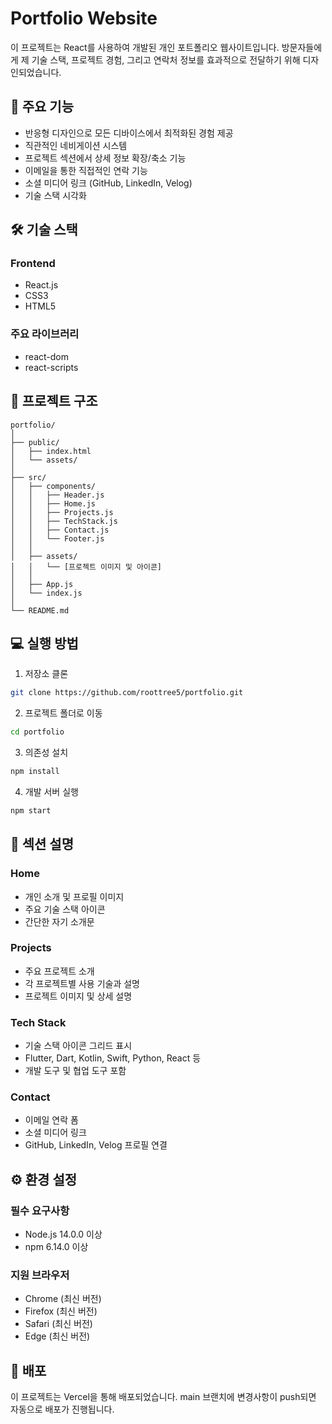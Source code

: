 # Portfolio Website

이 프로젝트는 React를 사용하여 개발된 개인 포트폴리오 웹사이트입니다. 방문자들에게 제 기술 스택, 프로젝트 경험, 그리고 연락처 정보를 효과적으로 전달하기 위해 디자인되었습니다.

## 🌟 주요 기능

- 반응형 디자인으로 모든 디바이스에서 최적화된 경험 제공
- 직관적인 네비게이션 시스템
- 프로젝트 섹션에서 상세 정보 확장/축소 기능
- 이메일을 통한 직접적인 연락 기능
- 소셜 미디어 링크 (GitHub, LinkedIn, Velog)
- 기술 스택 시각화

## 🛠 기술 스택

### Frontend
- React.js
- CSS3
- HTML5

### 주요 라이브러리
- react-dom
- react-scripts

## 📂 프로젝트 구조

```
portfolio/
│
├── public/
│   ├── index.html
│   └── assets/
│
├── src/
│   ├── components/
│   │   ├── Header.js
│   │   ├── Home.js
│   │   ├── Projects.js
│   │   ├── TechStack.js
│   │   ├── Contact.js
│   │   └── Footer.js
│   │
│   ├── assets/
│   │   └── [프로젝트 이미지 및 아이콘]
│   │
│   ├── App.js
│   └── index.js
│
└── README.md
```

## 💻 실행 방법

1. 저장소 클론
```bash
git clone https://github.com/roottree5/portfolio.git
```

2. 프로젝트 폴더로 이동
```bash
cd portfolio
```

3. 의존성 설치
```bash
npm install
```

4. 개발 서버 실행
```bash
npm start
```

## 🎨 섹션 설명

### Home
- 개인 소개 및 프로필 이미지
- 주요 기술 스택 아이콘
- 간단한 자기 소개문

### Projects
- 주요 프로젝트 소개
- 각 프로젝트별 사용 기술과 설명
- 프로젝트 이미지 및 상세 설명

### Tech Stack
- 기술 스택 아이콘 그리드 표시
- Flutter, Dart, Kotlin, Swift, Python, React 등
- 개발 도구 및 협업 도구 포함

### Contact
- 이메일 연락 폼
- 소셜 미디어 링크
- GitHub, LinkedIn, Velog 프로필 연결

## ⚙️ 환경 설정

### 필수 요구사항
- Node.js 14.0.0 이상
- npm 6.14.0 이상

### 지원 브라우저
- Chrome (최신 버전)
- Firefox (최신 버전)
- Safari (최신 버전)
- Edge (최신 버전)

## 🔄 배포

이 프로젝트는 Vercel을 통해 배포되었습니다. main 브랜치에 변경사항이 push되면 자동으로 배포가 진행됩니다.

